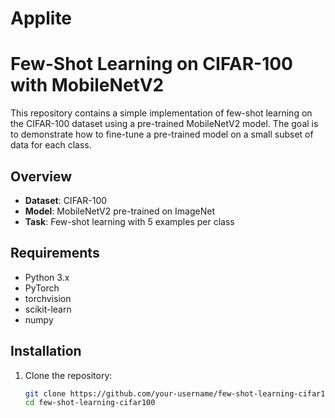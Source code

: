 # Applite
# Few-Shot Learning on CIFAR-100 with MobileNetV2

This repository contains a simple implementation of few-shot learning on the CIFAR-100 dataset using a pre-trained MobileNetV2 model. The goal is to demonstrate how to fine-tune a pre-trained model on a small subset of data for each class.

## Overview

- **Dataset**: CIFAR-100
- **Model**: MobileNetV2 pre-trained on ImageNet
- **Task**: Few-shot learning with 5 examples per class

## Requirements

- Python 3.x
- PyTorch
- torchvision
- scikit-learn
- numpy

## Installation

1. Clone the repository:
   ```sh
   git clone https://github.com/your-username/few-shot-learning-cifar100.git
   cd few-shot-learning-cifar100
